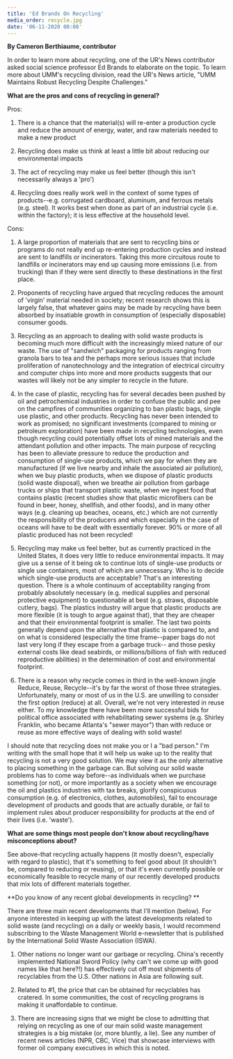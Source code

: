 ```yaml
---
title: 'Ed Brands On Recycling'
media_order: recycle.jpg
date: '06-11-2020 00:08'
---
```


**By Cameron Berthiaume, contributor**

In order to learn more about recycling, one of the UR's News contributor asked social science professor Ed Brands to elaborate on the topic. To learn more about UMM's recycling division, read the UR's News article, "UMM Maintains Robust Recycling Despite Challenges." 

**What are the pros and cons of recycling in general?**

Pros: 

1) There is a chance that the material(s) will re-enter a production cycle and reduce the amount of energy, water, and raw materials needed to make a new product

2) Recycling does make us think at least a little bit about reducing our environmental impacts

3) The act of recycling may make us feel better (though this isn't necessarily always a 'pro')

4) Recycling does really work well in the context of some types of products--e.g. corrugated cardboard, aluminum, and ferrous metals (e.g. steel). It works best when done as part of an industrial cycle (i.e. within the factory); it is less effective at the household level.

Cons: 

1) A large proportion of materials that are sent to recycling bins or programs do not really end up re-entering production cycles and instead are sent to landfills or incinerators.  Taking this more circuitous route to landfills or incinerators may end up causing more emissions (i.e. from trucking) than if they were sent directly to these destinations in the first place.

2) Proponents of recycling have argued that recycling reduces the amount of 'virgin' material needed in society; recent research shows this is largely false, that whatever gains may be made by recycling have been absorbed by insatiable growth in consumption of (especially disposable) consumer goods.

3) Recycling as an approach to dealing with solid waste products is becoming much more difficult with the increasingly mixed nature of our waste. The use of "sandwich" packaging for products ranging from granola bars to tea and the perhaps more serious issues that include proliferation of nanotechnology and the integration of electrical circuitry and computer chips into more and more products suggests that our wastes will likely not be any simpler to recycle in the future.

4) In the case of plastic, recycling has for several decades been pushed by oil and petrochemical industries in order to confuse the public and pee on the campfires of communities organizing to ban plastic bags, single use plastic, and other products.  Recycling has never been intended to work as promised; no significant investments (compared to mining or petroleum exploration) have been made in recycling technologies, even though recycling could potentially offset lots of mined materials and the attendant pollution and other impacts.  The main purpose of recycling has been to alleviate pressure to reduce the production and consumption of single-use products, which we pay for when they are manufactured (if we live nearby and inhale the associated air pollution), when we buy plastic products, when we dispose of plastic products (solid waste disposal), when we breathe air pollution from garbage trucks or ships that transport plastic waste, when we ingest food that contains plastic (recent studies show that plastic microfibers can be found in beer, honey, shellfish, and other foods), and in many other ways (e.g. cleaning up beaches, oceans, etc.) which are not currently the responsibility of the producers and which especially in the case of oceans will have to be dealt with essentially forever.  90% or more of all plastic produced has not been recycled!

5) Recycling may make us feel better, but as currently practiced in the United States, it does very little to reduce environmental impacts.  It may give us a sense of it being ok to continue lots of single-use products or single use containers, most of which are unnecessary.  Who is to decide which single-use products are acceptable? That's an interesting question.  There is a whole continuum of acceptability ranging from probably absolutely necessary (e.g. medical supplies and personal protective equipment) to questionable at best (e.g. straws, disposable cutlery, bags).  The plastics industry will argue that plastic products are more flexible (it is tough to argue against that), that they are cheaper and that their environmental footprint is smaller. The last two points generally depend upon the alternative that plastic is compared to, and on what is considered (especially the time frame--paper bags do not last very long if they escape from a garbage truck-- and those pesky external costs like dead seabirds, or millions/billions of fish with reduced reproductive abilities) in the determination of cost and environmental footprint.

 6) There is a reason why recycle comes in third in the well-known jingle Reduce, Reuse, Recycle--it's by far the worst of those three strategies.  Unfortunately, many or most of us in the U.S. are unwilling to consider the first option (reduce) at all. Overall, we're not very interested in reuse either.  To my knowledge there have been more successful bids for political office associated with rehabilitating sewer systems (e.g. Shirley Franklin, who became Atlanta's "sewer mayor")  than with reduce or reuse as more effective ways of dealing with solid waste!

I should note that recycling does not make you or I a "bad person." I'm writing with the small hope that it will help us wake up to the reality that recycling is not a very good solution.  We may view it as the only alternative to placing something in the garbage can. But solving our solid waste problems has to come way before--as individuals when we purchase something (or not), or more importantly as a society when we encourage the oil and plastics industries with tax breaks, glorify conspicuous consumption (e.g. of electronics, clothes, automobiles), fail to encourage development of products and goods that are actually durable, or fail to implement rules about producer responsibility for products at the end of their lives (i.e. 'waste').

**What are some things most people don't know about recycling/have misconceptions about?**

See above-that recycling actually happens (it mostly doesn't, especially with regard to plastic), that it's something to feel good about (it shouldn't be, compared to reducing or reusing), or that it's even currently possible or economically feasible to recycle many of our recently developed products that mix lots of different materials together.

**Do you know of any recent global developments in recycling? **

There are three main recent developments that I'll mention (below). For anyone interested in keeping up with the latest developments related to solid waste (and recycling) on a daily or weekly basis, I would recommend subscribing to the Waste Management World e-newsletter that is published by the International Solid Waste Association (ISWA).

1) Other nations no longer want our garbage or recycling. China's recently implemented National Sword Policy (why can't we come up with good names like that here?!) has effectively cut off most shipments of recyclables from the U.S.  Other nations in Asia are following suit.

2) Related to #1, the price that can be obtained for recyclables has cratered.  In some communities, the cost of recycling programs is making it unaffordable to continue.

3) There are increasing signs that we might be close to admitting that relying on recycling as one of our main solid waste management strategies is a big mistake (or, more bluntly, a lie).  See any number of recent news articles (NPR, CBC, Vice) that showcase interviews with former oil company executives in which this is noted.